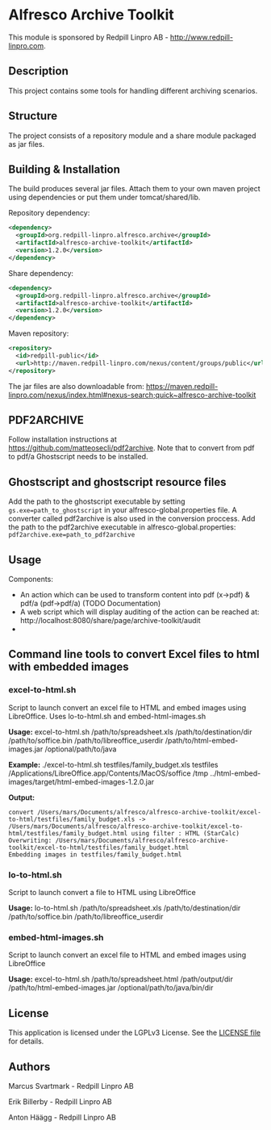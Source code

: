 Alfresco Archive Toolkit
=============================================

This module is sponsored by Redpill Linpro AB - http://www.redpill-linpro.com.

Description
-----------
This project contains some tools for handling different archiving scenarios.

Structure
------------

The project consists of a repository module and a share module packaged as jar files.

Building & Installation
------------
The build produces several jar files. Attach them to your own maven project using dependencies or put them under tomcat/shared/lib.

Repository dependency:
```xml
<dependency>
  <groupId>org.redpill-linpro.alfresco.archive</groupId>
  <artifactId>alfresco-archive-toolkit</artifactId>
  <version>1.2.0</version>
</dependency>
```

Share dependency:
```xml
<dependency>
  <groupId>org.redpill-linpro.alfresco.archive</groupId>
  <artifactId>alfresco-archive-toolkit</artifactId>    
  <version>1.2.0</version>
</dependency>
```

Maven repository:
```xml
<repository>
  <id>redpill-public</id>
  <url>http://maven.redpill-linpro.com/nexus/content/groups/public</url>
</repository>
```

The jar files are also downloadable from: https://maven.redpill-linpro.com/nexus/index.html#nexus-search;quick~alfresco-archive-toolkit

PDF2ARCHIVE
-----------
Follow installation instructions at https://github.com/matteosecli/pdf2archive. Note that to convert from pdf to pdf/a Ghostscript needs to be installed. 

Ghostscript and ghostscript resource files
-------------------------------------------
 
Add the path to the ghostscript executable by setting 
`gs.exe=path_to_ghostscript` in your alfresco-global.properties file. A converter called pdf2archive is also used in the 
conversion proccess. Add the path to the pdf2archive executable in alfresco-global.properties: `pdf2archive.exe=path_to_pdf2archive` 


Usage
-----

Components:
* An action which can be used to transform content into pdf (x->pdf) & pdf/a (pdf->pdf/a) (TODO Documentation)
* A web script which will display auditing of the action can be reached at: http://localhost:8080/share/page/archive-toolkit/audit
* 

## Command line tools to convert Excel files to html with embedded images

### excel-to-html.sh

Script to launch convert an excel file to HTML and embed images using LibreOffice. Uses lo-to-html.sh and embed-html-images.sh

**Usage:** excel-to-html.sh /path/to/spreadsheet.xls /path/to/destination/dir /path/to/soffice.bin /path/to/libreoffice_userdir /path/to/html-embed-images.jar /optional/path/to/java


**Example:**
./excel-to-html.sh testfiles/family_budget.xls testfiles /Applications/LibreOffice.app/Contents/MacOS/soffice /tmp ../html-embed-images/target/html-embed-images-1.2.0.jar

**Output:**
```
convert /Users/mars/Documents/alfresco/alfresco-archive-toolkit/excel-to-html/testfiles/family_budget.xls -> /Users/mars/Documents/alfresco/alfresco-archive-toolkit/excel-to-html/testfiles/family_budget.html using filter : HTML (StarCalc)
Overwriting: /Users/mars/Documents/alfresco/alfresco-archive-toolkit/excel-to-html/testfiles/family_budget.html
Embedding images in testfiles/family_budget.html
```

### lo-to-html.sh
Script to launch convert a file to HTML using LibreOffice

**Usage:** lo-to-html.sh /path/to/spreadsheet.xls /path/to/destination/dir /path/to/soffice.bin /path/to/libreoffice_userdir

### embed-html-images.sh
Script to launch convert an excel file to HTML and embed images using LibreOffice

**Usage:** excel-to-html.sh /path/to/spreadsheet.html /path/output/dir /path/to/html-embed-images.jar /optional/path/to/java/bin/dir

License
-------

This application is licensed under the LGPLv3 License. See the [LICENSE file](LICENSE) for details.

Authors
-------

Marcus Svartmark - Redpill Linpro AB

Erik Billerby - Redpill Linpro AB

Anton Häägg - Redpill Linpro AB
